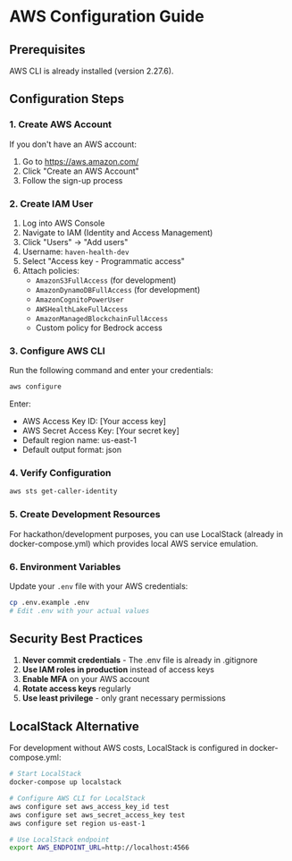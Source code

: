 # AWS Configuration Guide

## Prerequisites

AWS CLI is already installed (version 2.27.6).

## Configuration Steps

### 1. Create AWS Account

If you don't have an AWS account:
1. Go to https://aws.amazon.com/
2. Click "Create an AWS Account"
3. Follow the sign-up process

### 2. Create IAM User

1. Log into AWS Console
2. Navigate to IAM (Identity and Access Management)
3. Click "Users" → "Add users"
4. Username: `haven-health-dev`
5. Select "Access key - Programmatic access"
6. Attach policies:
   - `AmazonS3FullAccess` (for development)
   - `AmazonDynamoDBFullAccess` (for development)
   - `AmazonCognitoPowerUser`
   - `AWSHealthLakeFullAccess`
   - `AmazonManagedBlockchainFullAccess`
   - Custom policy for Bedrock access

### 3. Configure AWS CLI

Run the following command and enter your credentials:

```bash
aws configure
```

Enter:
- AWS Access Key ID: [Your access key]
- AWS Secret Access Key: [Your secret key]
- Default region name: us-east-1
- Default output format: json

### 4. Verify Configuration

```bash
aws sts get-caller-identity
```

### 5. Create Development Resources

For hackathon/development purposes, you can use LocalStack (already in docker-compose.yml) which provides local AWS service emulation.

### 6. Environment Variables

Update your `.env` file with your AWS credentials:

```bash
cp .env.example .env
# Edit .env with your actual values
```

## Security Best Practices

1. **Never commit credentials** - The .env file is already in .gitignore
2. **Use IAM roles in production** instead of access keys
3. **Enable MFA** on your AWS account
4. **Rotate access keys** regularly
5. **Use least privilege** - only grant necessary permissions

## LocalStack Alternative

For development without AWS costs, LocalStack is configured in docker-compose.yml:

```bash
# Start LocalStack
docker-compose up localstack

# Configure AWS CLI for LocalStack
aws configure set aws_access_key_id test
aws configure set aws_secret_access_key test
aws configure set region us-east-1

# Use LocalStack endpoint
export AWS_ENDPOINT_URL=http://localhost:4566
```